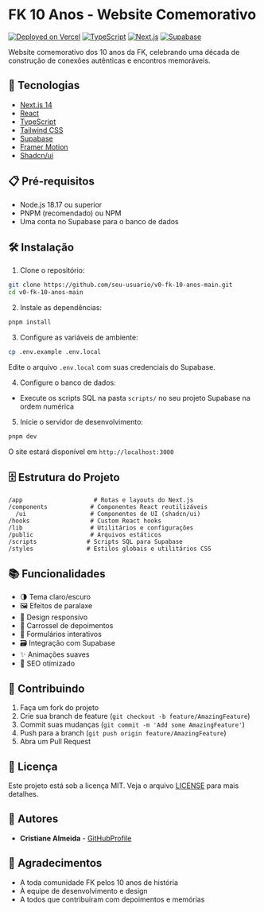 # FK 10 Anos - Website Comemorativo

[![Deployed on Vercel](https://img.shields.io/badge/Deployed%20on-Vercel-black?style=for-the-badge&logo=vercel)](https://vercel.com/cris-almeidas-projects/v0-criar-site-mt)
[![TypeScript](https://img.shields.io/badge/TypeScript-007ACC?style=for-the-badge&logo=typescript&logoColor=white)](https://www.typescriptlang.org/)
[![Next.js](https://img.shields.io/badge/next.js-000000?style=for-the-badge&logo=nextdotjs&logoColor=white)](https://nextjs.org/)
[![Supabase](https://img.shields.io/badge/Supabase-3FCF8E?style=for-the-badge&logo=supabase&logoColor=white)](https://supabase.com/)

Website comemorativo dos 10 anos da FK, celebrando uma década de construção de conexões autênticas e encontros memoráveis.

## 🚀 Tecnologias

- [Next.js 14](https://nextjs.org/)
- [React](https://reactjs.org/)
- [TypeScript](https://www.typescriptlang.org/)
- [Tailwind CSS](https://tailwindcss.com/)
- [Supabase](https://supabase.com/)
- [Framer Motion](https://www.framer.com/motion/)
- [Shadcn/ui](https://ui.shadcn.com/)

## 📋 Pré-requisitos

- Node.js 18.17 ou superior
- PNPM (recomendado) ou NPM
- Uma conta no Supabase para o banco de dados

## 🛠️ Instalação

1. Clone o repositório:
```bash
git clone https://github.com/seu-usuario/v0-fk-10-anos-main.git
cd v0-fk-10-anos-main
```

2. Instale as dependências:
```bash
pnpm install
```

3. Configure as variáveis de ambiente:
```bash
cp .env.example .env.local
```
Edite o arquivo `.env.local` com suas credenciais do Supabase.

4. Configure o banco de dados:
- Execute os scripts SQL na pasta `scripts/` no seu projeto Supabase na ordem numérica

5. Inicie o servidor de desenvolvimento:
```bash
pnpm dev
```

O site estará disponível em `http://localhost:3000`

## 🗄️ Estrutura do Projeto

```
/app                    # Rotas e layouts do Next.js
/components            # Componentes React reutilizáveis
  /ui                  # Componentes de UI (shadcn/ui)
/hooks                 # Custom React hooks
/lib                   # Utilitários e configurações
/public                # Arquivos estáticos
/scripts              # Scripts SQL para Supabase
/styles               # Estilos globais e utilitários CSS
```

## 📚 Funcionalidades

- 🌗 Tema claro/escuro
- 🖼️ Efeitos de paralaxe
- 🎨 Design responsivo
- 🔄 Carrossel de depoimentos
- 📝 Formulários interativos
- 🗃️ Integração com Supabase
- ✨ Animações suaves
- 🎯 SEO otimizado

## 🤝 Contribuindo

1. Faça um fork do projeto
2. Crie sua branch de feature (`git checkout -b feature/AmazingFeature`)
3. Commit suas mudanças (`git commit -m 'Add some AmazingFeature'`)
4. Push para a branch (`git push origin feature/AmazingFeature`)
5. Abra um Pull Request

## 📄 Licença

Este projeto está sob a licença MIT. Veja o arquivo [LICENSE](LICENSE) para mais detalhes.

## 👥 Autores

- **Cristiane Almeida** - [GitHubProfile](https://github.com/seu-usuario)

## 🙏 Agradecimentos

- A toda comunidade FK pelos 10 anos de história
- À equipe de desenvolvimento e design
- A todos que contribuíram com depoimentos e memórias

